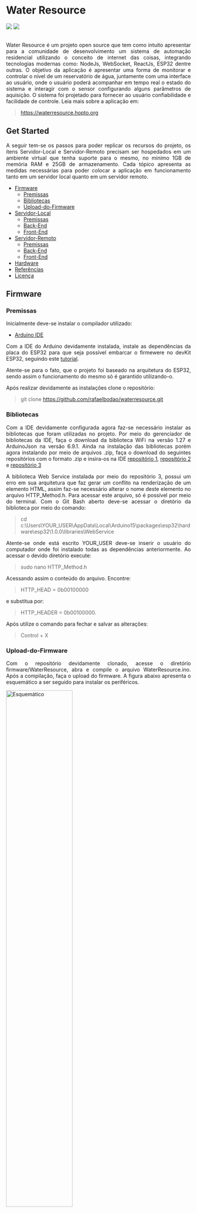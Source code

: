 # Water Resource
<a href="https://github.com/rafaelbodao/waterresource/tree/master/article" alt="IFMG">
<img src="https://img.shields.io/static/v1.svg?label=TCC&message=IFMG&color=green" /></a>
<a href="https://www.hedro.com.br/" alt="Hedro">
<img src="https://img.shields.io/static/v1.svg?label=Hedro&message=Developer&color=blue" /></a>

<br />
<br />

<p align="justify">
Water Resource é um projeto open source que tem como intuito apresentar para a comunidade de desenvolvimento um sistema de automação residencial utilizando o conceito de internet das coisas, integrando tecnologias modernas como: NodeJs, WebSocket, ReactJs, ESP32 dentre outras. O objetivo da aplicação é apresentar uma forma de monitorar e controlar o nível de um reservatório de água, juntamente com uma interface ao usuário, onde o usuário poderá acompanhar em tempo real o estado do sistema e interagir com o sensor configurando alguns parâmetros de aquisição. O sistema foi projetado para fornecer ao usuário confiabilidade e facilidade de controle. Leia mais sobre a aplicação em:
</p>

> https://waterresource.hopto.org

## Get Started

<p align="justify">
A seguir tem-se os passos para poder replicar os recursos do projeto, os itens Servidor-Local e Servidor-Remoto precisam ser hospedados em um ambiente virtual que tenha suporte para o mesmo, no minimo 1GB de memória RAM e 25GB de armazenamento. Cada tópico apresenta as medidas necessárias para poder colocar a aplicação em funcionamento tanto em um servidor local quanto em um servidor remoto.
</p>

- [Firmware](#Firmware)
  - [Premissas](##Premissas)
  - [Bibliotecas](##Bibliotecas)
  - [Upload-do-Firmware](##Embarcar-Firmware)
- [Servidor-Local](#Servidor-Local)
  - [Premissas](##Premissas)
  - [Back-End](##Back-End)
  - [Front-End](##Front-End)
- [Servidor-Remoto](#Servidor-Remoto)
  - [Premissas](##Premissas)
  - [Back-End](##Back-End)
  - [Front-End](##Front-End)
- [Hardware](#Hardware)
- [Referências](#Referências)
- [Licença](#Licença)

## Firmware

### Premissas

Inicialmente deve-se instalar o compilador utilizado:

- <a href="https://www.arduino.cc/en/Main/Software" target="_blank">Arduino IDE</a>

<p align="justify">
Com a IDE do Arduino devidamente instalada, instale as dependências da placa do ESP32 para que seja possível embarcar o firmewere no devKit ESP32, seguindo este <a href="https://www.fernandok.com/2018/09/instalando-esp32-no-arduino-ide-metodo.html" target="_blank">tutorial</a>.
</p>

<p align="justify">
Atente-se para o fato, que o projeto foi baseado na arquitetura do ESP32, sendo assim o funcionamento do mesmo só é garantido utilizando-o.
</p>

Após realizar devidamente as instalações clone o repositório:

> git clone https://github.com/rafaelbodao/waterresource.git

### Bibliotecas

<p align="justify">
Com a IDE devidamente configurada agora faz-se necessário instalar as bibliotecas que foram utilizadas no projeto. Por meio do gerenciador de bibliotecas da IDE, faça o download da biblioteca WiFi na versão 1.27 e ArduinoJson na versão 6.9.1. Ainda na instalação das bibliotecas porém agora instalando por meio de arquivos .zip, faça o download do seguintes repositórios com o formato .zip e insira-os na IDE <a href="https://github.com/zhouhan0126/WIFIMANAGER-ESP32" target="_blank">repositório 1</a>, <a href="https://github.com/zhouhan0126/DNSServer---esp32" target="_blank">repositório 2</a> e <a href="https://github.com/zhouhan0126/WebServer-esp32" target="_blank">repositório 3</a>
</p>

<p align="justify">
A biblioteca Web Service instalada por meio do repositório 3, possui um erro em sua arquitetura que faz gerar um conflito na renderização de um elemento HTML, assim faz-se necessário alterar o nome deste elemento no arquivo HTTP_Method.h. Para acessar este arquivo, só é possível por meio  do terminal. Com o Git Bash aberto deve-se acessar o diretório da biblioteca por meio do comando:
</p>

> cd c:\Users\YOUR_USER\AppData\Local\Arduino15\packages\esp32\hardware\esp32\1.0.0\libraries\WebService

<p align="justify">
Atente-se onde está escrito YOUR_USER deve-se inserir o usuário do computador onde foi instalado todas as dependências anteriormente. Ao acessar o devido diretório execute:
</p>

> sudo nano HTTP_Method.h

<p align="justify">
Acessando assim o conteúdo do arquivo. Encontre:
</p>

> HTTP_HEAD = 0b00100000

<p align="justify">
e substitua por:
</p>

> HTTP_HEADER = 0b00100000.

<p align="justify">
Após utilize o comando para fechar e salvar as alterações:
</p>

> Control + X

### Upload-do-Firmware
<p align="justify">
Com o repositório devidamente clonado, acesse o diretório firmware/WaterResource, abra e compile o arquivo WaterResource.ino. Após a compilação, faça o upload do firmware. A figura abaixo apresenta o esquemático a ser seguido para instalar os periféricos.
</p>

<img src="./assets/fig1.png" style="width: 60%; height: 60%;" title="Esquemático" alt="Esquemático">

<p align="justify">
O protótipo desenvolvido com base no DevKit ESP32 e alguns outros periféricos tem como intuito ser uma plataforma de testes e não um produto para possível produção. O desenvolvimento de um hardware para a produção deve ser baseado no microcontrolador <a href="https://www.espressif.com/sites/default/files/documentation/esp32_datasheet_en.pdf" target="_blank">MCU ESP32</a> e não no DevKit ESP32, assim alem de reduzir consideravelmente o custo de cada sensor, o desepenho e a durabilidade do micocontrolador sera bem maior pois o mesmo tera apenas as funcionalidades necessarias para aplicação.
</p>


## Servidor-Local

### Premissas

Inicialmente instale os seguintes itens abaixo:

- <a href="https://nodejs.org/en/" target="_blank">NodeJs</a>
- <a href="https://gitforwindows.org/" target="_blank">Git Bash</a>
- <a href="https://www.apachefriends.org/pt_br/index.html" target="_blank">XAMPP</a>

Instale o gerenciador de processos <a href="http://pm2.keymetrics.io/" target="_blank">PM2</a>:

> sudo npm install pm2 -g

*Se estiver utilizando o Windows faz-se necessário executar o terminal como administrador

### Back-End

<p align="justify">
Com o repositório Water Resource clonado, e todos os passos anteriores realizados, acesse o diretório do repositório por meio do terminal, dentro da pasta backEnd execute o seguinte comando:
</p>

> npm install

<p align="justify">
Ao executá-lo será instalado todas as dependências necessárias. Na pasta backEnd, existe um arquivo denominado .env.exemple, porém este arquivo só pode ser visualizado por meio do terminal ou por algum editor de texto como por exemplo VSCode, ainda na pasta backEnd execute os comandos abaixo sequencialmente:
</p>

> cp .env.exemple .env

> sudo nano .env

<p align="justify">
Abrindo o conteúdo do arquivo, este arquivo contém as variáveis de ambiente que configuram toda a aplicação de back-end, caso você tenha seguido os passos anterior devidamente, simplesmente delete todo o conteúdo e copie o conteúdo logo abaixo e cole dentro do arquivo, caso tenha realizado os procedimentos anteriores de outra forma, entre com as devidas informações conforme é solicitado.
</p>

```javascript
module.exports = {
username: "root",
password: "",
database: "test",
host: "127.0.0.1",
dialect: "mysql",
saltRounds: 10,
tokenKey: "WR_2019_LOCAL_SERVER",
gmail:'YOUR_EMAIL_TO_SEND@gamil.com',
emailPassword: 'YOUR_EMAIL_PASSWORD',
}
```

<p align="justify">
Note que os campos gmail e emailPassword, deve ser inserido um e-mail e senha do gmail utilizado para enviar o email de confirmação de cadastro. Para que a aplicação de confirmação de cadastro por e-mail possa funcionar corretamente é necessário habilitar o acesso de aplicações de terceiros no gmail, faça o logIn no e-mail que deseja configurar e acesse este <a href="https://myaccount.google.com/lesssecureapps?utm_source=google-account&utm_medium=web" target="_blank">link</a>, habilitando assim o acesso a terceiros. Em seguida inicie o servidor Apache e o infraestrutura de banco de dados MySQL provida pelo XAMPP.
</p>

No diretório do backEnd digite o seguinte comando:

> node_modules\.bin\sequelize db:migrate

<p align="justify">
Ao executar este comando, se realizado os passos anteriores corretamente, será criado no banco de dados local a estrutura de persistência de dados, esta estrutura pode ser verificada acessando a aplicação de gerenciamento de banco de dados phpMyAdmin, digite em seu navegador de internet:
</p>

> localhost/phpmyadmin

<p align="justify">
Dentro da interface acesse o banco de dados test. A figura abaixo apresenta como é disposta a estrutura de dados.
</p>

<img src="./assets/fig2.png" style="width: 60%; height: 60%;" title="phpMyAdmin" alt="phpMyAdmin">

<p align="justify">
O último passo é executar o servidor, para isso ainda dentro do diretório backEnd execute o seguinte comando:
</p>

> pm2 start src/server.js

<p align="justify">
Neste momento o servidor que cuidará de todas requisições provenientes do gateway (ESP 32) e da interface do usuário já está devidamente funcionando. Caso deseje verificar os status do servidor, basta digitar o seguinte comando:
</p>

> pm2 list

<p align="justify">
Caso queira parar o servidor, utilize o seguinte comando:
</p>

> pm2 stop src/server.js

### Front-End

<p align="justify">
Após realizar o procedimentos do Back-End em servidor local, abra uma nova aba do terminal e acesse o diretório frontEnd, execute o seguinte comando:
</p>

> npm install

<p align="justify">
Da mesma forma que foi realizado anteriormente, faz-se necessário modificar o arquivo de variáveis ambientes para configurar a aplicação, acesse o diretório frontEnd/src, por meio do comando:
<p>

> cd frontEnd/src

<p align="justify">
Altere o nome do arquivo “environment.exemple.js” para “environment.js”, utilizando o seguinte comando:
<p>

> mv environment.exemple.js environment.js

<p align="justify">
Se todos os passos foram seguidos corretamente, a única alteração necessária no arquivo será inserir o Ip local de onde a aplicação está sendo provida, assumindo o Ip local sendo: 192.168.100.3 a arquivo de configuração ficará:
<p>

```javascript
import socket from "socket.io-client"

/*
 * Dashboard exports
 */
export const dashboadURL = "http://192.168.100.3:3000";

export const socketIO = socket("http://192.168.100.3:3333");

export const difereceTime = 2;
/*
 * SignUp exports 
 */
export const hrefURL = "http://192.168.100.3:3000";

/*
 * Services exports
 */

//API AXIOS SERVICES
export const serverBaseURL = "http://192.168.100.3:3333";

//TOKEN ID
export const TOKEN_ID = "WR_IFMG"

```

<p align="justify">
Porém se foi realizado algum procedimento diferente, altere o arquivo environment.js conforme a necessidade. Por fim execute os comando abaixo em sequência:
</p>

> npm run build

> pm2 start server.js

<p align="justify">
Assim a aplicação Web estará pronta para uso em sua rede local, a mesma pode ser acessada por outros dispositivos que estiverem conectados a sua rede, basta acessar o Ip do computador que estiver hospedando a aplicação como por exemplo: 192.168.100.3:3000
</p>

<p align="justify">
Observação 1: Para que o serviço Web seja acessado é necessário realizar todos os procedimentos de inicialização, desde inicialização do XAMPP até a inicialização do Front-End.
</p>

<p align="justify">
Observação 2: O gateway está configurado para enviar as aquisições para o servidor local considerando um userId = 1, sendo assim faz necessário alterar o endereço do servidor local nas variáveis globais dentro do firmware e o Id do usuário criado no ato do cadastro do mesmo, considerando que o endereço Ip local do servidor seja 192.198.100.3 e o Id do usuario seja 1, a configuração das variáveis pode ser feita:
</p>

> \#define urlConfiguration “http://192.168.100.3:3333/gateway/configuration”

> \#define urlComunication “http://192.168.100.3:3333/gatewat/nivel”

> \#define userId 1



<!--  -->
## Servidor-Remoto

### Premissas

<p align="justify">
Para realizar o procedimento aqui apresentado faz-se necessário ter acesso a uma máquina virtual hospedada em alguma empresa de hospedagem. Utilizou-se uma máquina virtual hospedada no servidor da <a href="https://www.apachefriends.org/pt_br/index.html" target="_blank">Digital Ocean</a>, tendo 1GB de memória RAM, 25GB de armazenamento, com o sistema operacional Ubuntu 16.04.5 x64. Os procedimentos aqui apresentados funcionam especificamente para o sistema operacional utilizado.
</p>

<p align="justify">
Além da infraestrutura de hospedagem, faz-se necessário criar um “Sistema de nome de domínio” (DNS) para poder apontar para o Ip de sua máquina virtual, existem diversos provedores de DNS gratuitos, para a execução deste utilizou-se o <a href="https://www.apachefriends.org/pt_br/index.html" target="_blank">NO-IP</a>.
</p>

<p align="justify">
Após a criação do droplet Digital Ocean, será informado um acesso remoto a máquina virtual. Este acesso é criado de forma automática, com um usuário Root e uma senha. Existem boas práticas para poder configurar a conexão ssh com a máquina virtual, porém fica a cargo do leitor as realizá-las, neste iremos utilizar o acesso da forma em que é fornecido.
</p>

<p align="justify">
Antes de realizar o procedimento de hospedagem em um servidor remoto, realize o procedimento para servidor local, pois alguns passos realizados anteriormente serão fundamentais para esta etapa.
</p>

<p align="justify">
Abra o terminal de sua máquina local utilizando o Git Bash e digite os comandos sequencialmente:
</p>

> sudo apt-get updtae

> sudo apt-get install ssh

<p align="justify">
Tendo criado devidamente o droplet, o acesso a máquina virtual será realizado via conexão ssh por meio do IPv4 fornecido, considerando que o IPv4 fornecido seja “000:000:000:000”, execute o comando abaixo:
</p>

> ssh root@000:000:000:000

<p align="justify">
Em seguida será solicitado a senha de acesso, inserido a senha fornecida, você realizará o acesso remoto a seu ambiente de produção. Inicialmente faz-se necessário realizar a instalação de três dependências persistentes no pacote LEMP e configurá-las devidamente. A sigla LEMP representa as arquiteturas de desenvolvimento L = Linux, E = Enginex (nginx), M = MySQL e P = PHP, por meio destes pacotes podemos configurar toda a infraestrutura que vai receber a aplicação web.</p>

##### MySQL Server

<p align="justify">
A tecnologia MySQL é um ambeinte de desenvolvimento complexo e robusto, na sua versão 5.7 utiliza a base dados do MariaDB, execute o comando abaixo:
</p>

> sudo apt-get install mysql-server

<p align="justify">
Após a finalização da instalação do servidor MySQL, faz-se necessário configurá-lo, para isso digite o comando abaixo:
</p>

> mysql_secure_installation

<p align="justify">
Leia atentamente tudo que é informado e confira todas as solicitações que o MySQL irá dispor na tela. Após finalizar este procedimento verifique se a configuração foi realizada com sucesso, digitando o comando:
</p>

> systemctl status mysql.service

Caso o servidor estiver Off force a reinicialização:

> sudo systemctl start mysql

<p align="justify">
No momento em que foi instalado e configurado o servidor MySQL, gerou-se um usuário padrão, denominado root, assim faz-se necessário alterar a senha deste usuário para uma senha segura, criar uma base de dados e fornecer acesso do usuário a base de dados criada para a aplicação. Digite os comandos abaixo sequencialmente, atente-se onde está escrito 'password' insira sua senha.
</p>

> mysql -u root -p

> UPDATE mysql.user SET authentication_string = PASSWORD('password') WHERE User = 'root';

> FLUSH PRIVILEGES;

> CREATE DATABASE waterresource;

> GRANT ALL PRIVILEGES ON waterresource.* to root@localhost;

>FLUSH PRIVILEGES;

Digite o comando abaixo para verificar se a base de dados foi devidamente criada:

> SHOW DATABASE;

> exit

##### PHP-FPM
<p align="justify">
Com o banco de dados devidamente instalado e configurado, digite o comando abaixo, para instalar o processador de PHP:
</p>

>sudo apt-get install php-fpm php-mysql

>sudo nano /etc/php/7.0/fpm/php.ini

<p align="justify">
Busque pelo conteúdo:
</p>

> ;cgi.fix_pathinfo=1

e altere para:

> cgi.fix_pathinfo=0

Reinicie o processador PHP

>sudo systemctl restart php7.0-fpm


##### Nginx

<p align="justify">
Próximo passo é instalar o Nginx que fornecerá um servidor de conteúdo estático (utilizado na aplicação de gerenciamento do banco de dados phpMyAdmin) e gerenciamento do proxy reverso do servidor, execute o comando abaixo:
</p>

>sudo apt-get install nginx

>sudo ufw allow 'Nginx HTTP'

<p align="justify">
Habilite o FireWall para aceitar solicitações do tipo HTTP e HTTPS, executando os comandos abaixo em sequência.
</p>

>sudo ufw allow OpenSSH

>sudo ufw allow http

>sudo ufw allow https

>sudo ufw enable

<p align="justify">
Neste momento se todos os procedimentos foram realizados corretamente, é possível acessar o IPv4 da máquina virtual, sendo renderizado a página de boas vindas do Nginx.
</p>

##### NodeJs

<p align="justify">
Instale o NodeJs por meio do repositório do Node, execute os comandos abaixo de forma sequencial.
</p>

>sudo apt-get install curl

>curl -sL https://deb.nodesource.com/setup_10.x | sudo bash -

>sudo apt install nodejs

Instale o gerenciador de processos <a href="http://pm2.keymetrics.io/" target="_blank">PM2</a>:

>sudo npm install pm2 -g

##### Let's Encrypt

<p align="justify">
O próximo passo é configurar o certificado SSL de criptografia, existem diversas formas de obter esta certificação, uma delas é utilizando o Let’s Encrypt que é uma aplicação criada e sustentada pela Linux Foundation, permitindo estabelecer conexões seguras de forma simples e gratuita. Execute os comandos abaixo de forma sequencial.
</p>

>sudo apt-get install bc

>sudo git clone https://github.com/letsencrypt/letsencrypt /opt/letsencrypt

<p align="justify">
Para criar a certificação é necessário ter criado um DNS previamente, assumindo que o DNS criado chama-se meusite.com.br. Execute os comandos de forma sequencial.
</p>

>dig +short meusite.com.br

Retornando o IPv4 para onde o DNS aponta.

>cd /opt/letsencrypt

>./certbot-auto certonly --standalone

>/opt/letsencrypt/certbot-auto renew

<p align="justify">
Ao realizar esta etapa, o certificado estará devidamente configurado e renovará sua chave de segurança de forma automática mensalmente.
</p>

<p align="justify">
Para garatir a segurança criptografia configurada, faz necessario utilizar uma tecnologia de trocas de chave, optou-se por utilizar o DIFFIE-HELLMAN GROUP. Assim para configurar corretamente a certificação, execute os comandos abaixo:
</p>

> sudo openssl dhparam -out /etc/ssl/certs/dhparam.pem 2048

O comando acima executa um procedimento que pode levar alguns minutos.

> sudo nano /etc/nginx/snippets/ssl-params.conf

Dentro do arquivo de configuração criado, insira:
```
ssl_protocols TLSv1 TLSv1.1 TLSv1.2;
ssl_prefer_server_ciphers on;
ssl_ciphers "EECDH+AESGCM:EDH+AESGCM:AES256+EECDH:AES256+EDH";
ssl_ecdh_curve secp384r1; # Requires nginx >= 1.1.0
ssl_session_cache shared:SSL:10m;
ssl_session_tickets off; # Requires nginx >= 1.5.9
ssl_stapling on; # Requires nginx >= 1.3.7
ssl_stapling_verify on; # Requires nginx => 1.3.7
resolver 8.8.8.8 8.8.4.4 valid=300s;
resolver_timeout 5s;
add_header Strict-Transport-Security "max-age=63072000; includeSubDomains; preload";
add_header X-Frame-Options DENY;
add_header X-Content-Type-Options nosniff;

# Add our strong Diffie-Hellman group
ssl_dhparam /etc/ssl/certs/dhparam.pem;
```
Execute o comando para sair do arquivo e salvar as alterações:

> Control + X

##### Proxy Reverso

<p align="justify">
Por definição do protocolo HTTP ao acessarmos um servidor por meio de seu IPv4, a requisição é direcionada diretamente para a aplicação da porta 80, sendo assim ao acessar o domínio que aponta para o IPv4 diretamente o acesso é direcionado para a porta 80, para direcionar o acesso do DNS para as devidas aplicações faz-se necessário redirecionar todas as requisições que chegam direto ao IPv4 da aplicação para as aplicações na porta 3000 (onde é provido o front-end) e 3333 (onde é provido a back-end). Execute o comando abaixo</p>

> sudo nano /etc/nginx/sites-enabled/default

Dentro do arquivo, apague todo o conteúdo e copie o conteúdo apresentado abaixo. Atente-se onde está escrito 'meusite.com.br', insira o seu DNS.
```
# HTTPS  proxy all requests to the Node app
server {
# Enable HTTP/2
listen 443 ssl http2;
listen [::]:443 ssl http2;

server_name meusite.com.br;

root /var/www/html;
index index.php index.html index.htm index.nginx-debian.html;

# Use the Lets Encrypt certificates
ssl_certificate /etc/letsencrypt/live/meusite.com.br/fullchain.pem;
ssl_certificate_key /etc/letsencrypt/live/meusite.com.br/privkey.pem;

# Include the SSL configuration from cipherli.st
include snippets/ssl-params.conf;

   location /phpmyadmin {
          root /usr/share/;
          index index.php index.html index.htm;
          location ~ ^/phpmyadmin/(.+\.php)$ {
                  try_files $uri =404;
                  root /usr/share/;
                  fastcgi_pass 127.0.0.1:9000;
                  fastcgi_index index.php;
                  fastcgi_param SCRIPT_FILENAME $document_root$fastcgi_script_name;
                  include /etc/nginx/fastcgi_params;
          }
          location ~* ^/phpmyadmin/(.+\.(jpg|jpeg|gif|css|png|js|ico|html|xml|txt))$ {
                  root /usr/share/;
          }
   }
   location /phpMyAdmin {
          rewrite ^/* /phpmyadmin last;
   }
    location ~ \.php$ {
       include snippets/fastcgi-php.conf;
       fastcgi_pass unix:/run/php/php7.0-fpm.sock;
   }

   location ~ /\.ht {
       deny all;
   }
    location / {
       proxy_set_header X-Real-IP $remote_addr;
       proxy_set_header X-Forwarded-For $proxy_add_x_forwarded_for;
       proxy_set_header X-NginX-Proxy true;
       proxy_pass http://localhost:3000/;
       proxy_ssl_session_reuse off;
       proxy_set_header Host $http_host;
       proxy_cache_bypass $http_upgrade;
       proxy_redirect off;
   }
    location /backend {
       proxy_set_header X-Real-IP $remote_addr;
       proxy_set_header X-Forwarded-For $proxy_add_x_forwarded_for;
       proxy_set_header X-NginX-Proxy true;
       proxy_pass http://localhost:3333/socket.io/;
       proxy_ssl_session_reuse off;
       proxy_set_header Host $http_host;
       proxy_cache_bypass $http_upgrade;
       proxy_redirect off;
   }

   location /backend/users {
       proxy_set_header X-Real-IP $remote_addr;
       proxy_set_header X-Forwarded-For $proxy_add_x_forwarded_for;
       proxy_set_header X-NginX-Proxy true;
       proxy_pass http://localhost:3333/users/;
       proxy_ssl_session_reuse off;
       proxy_set_header Host $http_host;
       proxy_cache_bypass $http_upgrade;
       proxy_redirect off;
   }
   location /backend/gateway {
       proxy_set_header X-Real-IP $remote_addr;
       proxy_set_header X-Forwarded-For $proxy_add_x_forwarded_for;
       proxy_set_header X-NginX-Proxy true;
       proxy_pass http://localhost:3333/gateway/;
       proxy_ssl_session_reuse off;
       proxy_set_header Host $http_host;
       proxy_cache_bypass $http_upgrade;
       proxy_redirect off;
   }
}

```
Em seguida reinicie o restart o Nginx:

> sudo systemctl start nginx

> sudo systemctl restart nginx

Verifique se o procedimento foi realizado corretamente por meio do comando:

>s udo nginx -t

<p align="justify">
Assim o Nginx retorna o status da configuração, caso retorne algum possível erro, refaça todo o procedimento de configuração do Nginx.
</p>

##### phpMyAdmin
<p align="justify">
Phpmyadmin é uma aplicação de fácil utilização para gerenciamento de banco de dados relacionais, execute o comando abaixo:
</p>

> sudo apt-get install phpmyadmin

<p align="justify">
Durante a instalação será requisitado algumas configurações. Primeiramente solicita-se a configuração do servidor que suportará a aplicação, o gerenciador de instalação irá apresentar duas tecnologias apache2 e lighttpd, como não será utilizado nenhuma das duas, apenas pressione TAB e em seguida ENTER. O gerenciador de instalação questionará se deseja configurar a aplicação do phpmyadmin por meio do dbconfig-commun, selecione NAO para dar prosseguimento a instalação. O acesso a aplicação de gerenciamento de banco de dados necessita de uma configuração de segurança, para que somente usuários credenciados possa acessar a rota da aplicação, execute o comando abaixo:
</p>

> sudo apt install apache2-utils

<p align="justify">
Em seguida configure um usuário e senha, ao executar o comando abaixo cria-se um usuário com o nome ‘myuser’ e uma senha relacionada a este usuário.
</p>

> sudo htpasswd -c /etc/nginx/.htpasswd myuser

Reinicie o Nginx:
> sudo systemctl start nginx

> sudo systemctl restart nginx

<p align="justify">
Assim so é possivel acessar a rota ‘meusite.com.br/phpmyadmin’ inserindo as credenciais criadas anteriormente.
</p>

<p align="justify">
Tendo realizado devidamente todo o procedimento apresentado, pode-se iniciar o processo de deploy da aplicação. Inicialmente deve-se criar um repositório PRIVADO com seu acesso ao Github, pois o ambiente de produção dificulta realizar algumas alterações no aplicação, sendo assim antes de enviar a aplicação para a máquina virtual, iremos alterá-la para que não haja necessidade fazer essas alterações via terminal. 
</p>
<p align="justify">
Tendo criado o repositório PRIVADO para deploy, clone este repositório em um diretório em seu computador. Após clonar copie e cole neste diretório as pastas frontEnd e backEnd, assim a partir de agora sempre que referenciar backEnd ou frontEnd estará sendo referindo ao repositório de deploy
</p>

<p align="justify">
No diretório do backEnd, deve-se alterar o arquivo de variáveis ambientais para as configurações realizadas na máquina virtual, como mostrado o exemplo abaixo:
</p>

```javascript
module.exports = {
  username: "root",
  password: "YOUR_ROOT_PASSWORD",
  database: "waterresource",
  host: "127.0.0.1",
  dialect: "mysql",

  saltRounds: 10,
  
  tokenKey: "WTR_2019",

  gmail:'YOUR_EMAIL@gmail.com',
  emailPassword: YOUR_EMAIL_PASSWORD,

  emailURL: "https://MEUSITE.COM.BR/emailconfirme?rock={1}"
}

```
<p align="justify">
Salve as alterações e em seguida exclua o arquivo .gitignore que esta no diretorio do backEnd, executando o comando abaixo:
</p>

> sudo rm -rf .gitignore

<p align="justify">
Acesse o diretório do frontEnd, exclua o arquivo .gitignore, semelhante ao que foi feito anteriormente, abra o arquivo src/environment.js, apague todo o conteúdo e copie o conteúdo apresentado abaixo:
</p>

```javascript
import socket from "socket.io-client"

/*
* Dashboard exports
*/
export const dashboadURL = "https://MEUSITE.COM.BR";

export const socketIO = socket.connect('https://MEUSITE.COM.BR', {path: '/backend'});

export const difereceTime = 2;
/*
* SignUp exports
*/
export const hrefURL = "https://MEUSITE.COM.BR";

/*
* Services exports
*/

//API AXIOS SERVICES
export const serverBaseURL = "https://MEUSITE.COM.BR/backend";

//TOKEN ID
export const TOKEN_ID = "WTR_2019"
```
<p align="justify">
Atente-se para onde está indicado ‘MEUSITE.COM.BR’, deve ser inserido o DNS configurado anteriormente. Salve o arquivo e execute o comando abaixo:
</p>

> npm run build

<p align="justify">
Em seguida faça o commit e o push para o seu repositório de deploy.
</p>

### Back-End
<p align="justify">
Com o acesso a máquina virtual, execute os comandos abaixo em sequência:
</p>

> cd

> mdkdir WaterResourcer

> cd WaterResourcer

<p align="justify">
Clone o repositório, executando o comando abaixo: 
</p>

>git clone https://github.com/YOURGITHUB/deploy.git

<p align="justify">
Sendo um repositório privado, será preciso inserir suas credenciais do Github para realizar o procedimento de clonagem. Em seguida acesse o diretório do backEnd, executando o comando abaixo:
</p>

> cd 

> cd WaterResourcer/deploy/backEnd

<p align="justify">
Instale as dependências da aplicação, utilizando o comando abaixo:
</p>

> npm install

<p align="justify">
Crie a arquitetura de persistência de dados da aplicação, execute o comando abaixo:
</p>

> node_modules/.bin/sequelize db:migrate

<p align="justify">
Acessando a aplicação de gerenciamento do banco de dados phpMyAdmin é possível constatar se foi criado de fato a arquitetura de persistência de dados.
</p>

<p align="justify">
Inicialize o Back-End utilizando o comando abaixo:
</p>

>pm2 start src/server.js

### Front-End
<p align="justify">
Acesse o diretório do frontEnd, executando os comandos abaixo:
</p>

> cd

> cd WaterResourcer/deploy/frontEnd

<p align="justify">
Instale as dependências executando o comando:
</p>

>npm install

<p align="justify">
Por fim coloque a aplicação de Front-End no ar executando o comando abaixo:
</p>

>pm2 start server.js

<p align="justify">
Qualquer duvidas entre em contato por meio do email: rafael.rac.mg@gmail.com
</p>

## Referências

##### Firmware

<a href="https://www.espressif.com/en/products/hardware/esp32/overview" target="_blank">ESP 32</a><br />
<a href="https://github.com/tzapu/WiFiManager" target="_blank">Wifi Manager</a><br />
<a href="https://www.arduino.cc/reference/en/" target="_blank">Arduino IDE</a><br />

##### Infraestrutura

<a href="https://www.digitalocean.com/" target="_blank">Digital Ocean</a><br />
<a href="https://www.nginx.com/" target="_blank">Nginx</a><br />
<a href="https://www.mysql.com/" target="_blank">MySQL</a><br />
<a href="https://letsencrypt.org/" target="_blank">Let's Encrypt</a><br />
<a href="https://www.phpmyadmin.net/" target="_blank">phpMyAdmin</a><br />
<a href="https://code.lengstorf.com/deploy-nodejs-ssl-digitalocean/" target="_blank">Deploying Aplications in Digital Ocean - Jason Lengstrof</a><br />

##### Back-End

<a href="https://nodejs.org/en/" target="_blank">NodeJs</a><br />
<a href="https://expressjs.com/pt-br/" target="_blank">ExpressJs</a><br />
<a href="https://github.com/expressjs/cors" target="_blank">Cors</a><br />
<a href="https://socket.io/" target="_blank">Socket.io</a><br />
<a href="https://www.npmjs.com/package/bcryptjs" target="_blank">bcryptJs</a><br />
<a href="https://jwt.io/" target="_blank">JWT</a><br />
<a href="http://docs.sequelizejs.com/" target="_blank">Sequelize</a><br />
<a href="https://nodemailer.com/about/" target="_blank">Nodemailer</a><br />

##### Front-End

<a href="https://reactjs.org/" target="_blank">ReactJs</a><br />
<a href="https://reactstrap.github.io/" target="_blank">React Bootstrap</a><br />
<a href="https://fontawesome.com/" target="_blank">React Font Awesome</a><br />
<a href="https://pushjs.org/" target="_blank">Push Notification</a><br />
<a href="https://socket.io/docs/client-api/" target="_blank">Socket.io-client</a><br />
<a href="https://github.com/axios/axios" target="_blank">Axios</a><br />


## Licença

[![License](http://img.shields.io/:license-mit-blue.svg?style=flat-square)](https://github.com/rafaelbodao/waterresource/blob/master/LICENSE)











